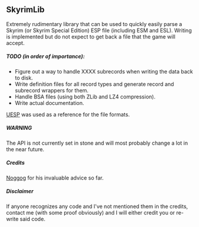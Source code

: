 ## SkyrimLib

Extremely rudimentary library that can be used to quickly easily parse a Skyrim (or Skyrim Special Edition) ESP file (including ESM and ESL). Writing is implemented but do not expect to get back a file that the game will accept.

##### TODO (in order of importance):
- Figure out a way to handle XXXX subrecords when writing the data back to disk.
- Write definition files for all record types and generate record and subrecord wrappers for them.
- Handle BSA files (using both ZLib and LZ4 compression).
- Write actual documentation.

[UESP](https://en.uesp.net/wiki/Skyrim) was used as a reference for the file formats. 

##### WARNING
The API is not currently set in stone and will most probably change a lot in the near future.

##### Credits
[Noggog](https://github.com/Noggog) for his invaluable advice so far.

##### Disclaimer
If anyone recognizes any code and I've not mentioned them in the credits, contact me (with some proof obviously) and I will either credit you or re-write said code.